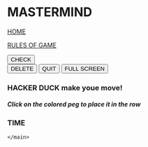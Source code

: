 <!doctype html>
<html>
  <head>
    <title> Mastermind </title>
  </head>
  <body>
    <main>
      <h1> MASTERMIND</h1>
      <p><a href="#">HOME</a> </p>
      <p><a href="#">RULES OF GAME</a> </p
        <form action="/check" method="get">
                            <button type="submit">CHECK</button>
        <form action="/delete" method="get">
                            <button type="submit">DELETE</button>
        <form action="/quit" method="get">
                            <button type="submit">QUIT</button>
        <form action="/full-screen" method="get">
                            <button type="submit">FULL SCREEN</button>
        <h3> HACKER DUCK make youe move!</h3> 
       <h5> Click on the colored peg to place it in the row </h5>
       <h3> TIME </h3>
          
    </main>
  </body>
</html>
